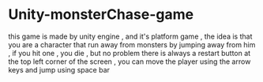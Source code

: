 # Unity-monsterChase-game
this game is made by unity engine , and it's platform game , the idea is that you are a character that run away from monsters by jumping away from him , if you hit one , you die , but no problem there is always a restart button at the top left corner of the screen , you can move the player using the arrow keys and jump using space bar
